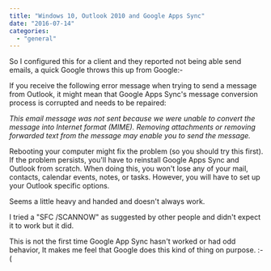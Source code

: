 ```yaml
---
title: "Windows 10, Outlook 2010 and Google Apps Sync"
date: "2016-07-14"
categories: 
  - "general"
---
```


So I configured this for a client and they reported not being able send emails, a quick Google throws this up from Google:-

If you receive the following error message when trying to send a message from Outlook, it might mean that Google Apps Sync's message conversion process is corrupted and needs to be repaired:

_This email message was not sent because we were unable to convert the message into Internet format (MIME). Removing attachments or removing forwarded text from the message may enable you to send the message._

Rebooting your computer might fix the problem (so you should try this first). If the problem persists, you'll have to reinstall Google Apps Sync and Outlook from scratch. When doing this, you won't lose any of your mail, contacts, calendar events, notes, or tasks. However, you will have to set up your Outlook specific options.

Seems a little heavy and handed and doesn't always work.

I tried a "SFC /SCANNOW" as suggested by other people and didn't expect it to work but it did.

This is not the first time Google App Sync hasn't worked or had odd behavior, It makes me feel that Google does this kind of thing on purpose. :-(
